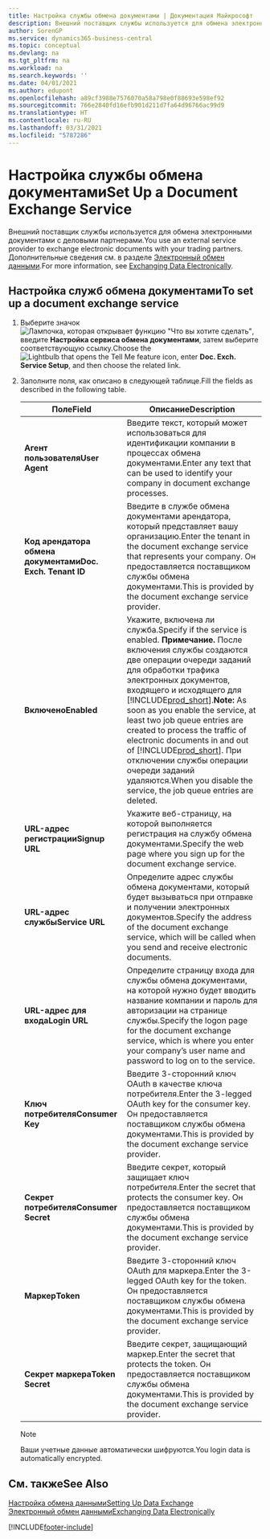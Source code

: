 ```yaml
---
title: Настройка службы обмена документами | Документация Майкрософт
description: Внешний поставщик службы используется для обмена электронными документами с деловыми партнерами.
author: SorenGP
ms.service: dynamics365-business-central
ms.topic: conceptual
ms.devlang: na
ms.tgt_pltfrm: na
ms.workload: na
ms.search.keywords: ''
ms.date: 04/01/2021
ms.author: edupont
ms.openlocfilehash: a89cf3988e7576070a58a798e0f88693e598ef92
ms.sourcegitcommit: 766e2840fd16efb901d211d7fa64d96766ac99d9
ms.translationtype: HT
ms.contentlocale: ru-RU
ms.lasthandoff: 03/31/2021
ms.locfileid: "5787286"
---
```

# <a name="set-up-a-document-exchange-service"></a><span data-ttu-id="66ac9-103">Настройка службы обмена документами</span><span class="sxs-lookup"><span data-stu-id="66ac9-103">Set Up a Document Exchange Service</span></span>
<span data-ttu-id="66ac9-104">Внешний поставщик службы используется для обмена электронными документами с деловыми партнерами.</span><span class="sxs-lookup"><span data-stu-id="66ac9-104">You use an external service provider to exchange electronic documents with your trading partners.</span></span> <span data-ttu-id="66ac9-105">Дополнительные сведения см. в разделе [Электронный обмен данными](across-data-exchange.md).</span><span class="sxs-lookup"><span data-stu-id="66ac9-105">For more information, see [Exchanging Data Electronically](across-data-exchange.md).</span></span>  

## <a name="to-set-up-a-document-exchange-service"></a><span data-ttu-id="66ac9-106">Настройка служб обмена документами</span><span class="sxs-lookup"><span data-stu-id="66ac9-106">To set up a document exchange service</span></span>  
1. <span data-ttu-id="66ac9-107">Выберите значок ![Лампочка, которая открывает функцию "Что вы хотите сделать"](media/ui-search/search_small.png "Что вы хотите сделать"), введите **Настройка сервиса обмена документами**, затем выберите соответствующую ссылку.</span><span class="sxs-lookup"><span data-stu-id="66ac9-107">Choose the ![Lightbulb that opens the Tell Me feature](media/ui-search/search_small.png "Tell me what you want to do") icon, enter **Doc. Exch. Service Setup**, and then choose the related link.</span></span>  
2. <span data-ttu-id="66ac9-108">Заполните поля, как описано в следующей таблице.</span><span class="sxs-lookup"><span data-stu-id="66ac9-108">Fill the fields as described in the following table.</span></span>  

    |<span data-ttu-id="66ac9-109">Поле</span><span class="sxs-lookup"><span data-stu-id="66ac9-109">Field</span></span>|<span data-ttu-id="66ac9-110">Описание</span><span class="sxs-lookup"><span data-stu-id="66ac9-110">Description</span></span>|  
    |---------------------------------|---------------------------------------|  
    |<span data-ttu-id="66ac9-111">**Агент пользователя**</span><span class="sxs-lookup"><span data-stu-id="66ac9-111">**User Agent**</span></span>|<span data-ttu-id="66ac9-112">Введите текст, который может использоваться для идентификации компании в процессах обмена документами.</span><span class="sxs-lookup"><span data-stu-id="66ac9-112">Enter any text that can be used to identify your company in document exchange processes.</span></span>|  
    |<span data-ttu-id="66ac9-113">**Код арендатора обмена документами**</span><span class="sxs-lookup"><span data-stu-id="66ac9-113">**Doc. Exch. Tenant ID**</span></span>|<span data-ttu-id="66ac9-114">Введите в службе обмена документами арендатора, который представляет вашу организацию.</span><span class="sxs-lookup"><span data-stu-id="66ac9-114">Enter the tenant in the document exchange service that represents your company.</span></span> <span data-ttu-id="66ac9-115">Он предоставляется поставщиком службы обмена документами.</span><span class="sxs-lookup"><span data-stu-id="66ac9-115">This is provided by the document exchange service provider.</span></span>|  
    |<span data-ttu-id="66ac9-116">**Включено**</span><span class="sxs-lookup"><span data-stu-id="66ac9-116">**Enabled**</span></span>|<span data-ttu-id="66ac9-117">Укажите, включена ли служба.</span><span class="sxs-lookup"><span data-stu-id="66ac9-117">Specify if the service is enabled.</span></span> <span data-ttu-id="66ac9-118">**Примечание.** После включения службы создаются две операции очереди заданий для обработки трафика электронных документов, входящего и исходящего для [!INCLUDE[prod_short](includes/prod_short.md)].</span><span class="sxs-lookup"><span data-stu-id="66ac9-118">**Note:**  As soon as you enable the service, at least two job queue entries are created to process the traffic of electronic documents in and out of [!INCLUDE[prod_short](includes/prod_short.md)].</span></span> <span data-ttu-id="66ac9-119">При отключении службы операции очереди заданий удаляются.</span><span class="sxs-lookup"><span data-stu-id="66ac9-119">When you disable the service, the job queue entries are deleted.</span></span>|  
    |<span data-ttu-id="66ac9-120">**URL-адрес регистрации**</span><span class="sxs-lookup"><span data-stu-id="66ac9-120">**Signup URL**</span></span>|<span data-ttu-id="66ac9-121">Укажите веб-страницу, на которой выполняется регистрация на службу обмена документами.</span><span class="sxs-lookup"><span data-stu-id="66ac9-121">Specify the web page where you sign up for the document exchange service.</span></span>|  
    |<span data-ttu-id="66ac9-122">**URL-адрес службы**</span><span class="sxs-lookup"><span data-stu-id="66ac9-122">**Service URL**</span></span>|<span data-ttu-id="66ac9-123">Определите адрес службы обмена документами, который будет вызываться при отправке и получении электронных документов.</span><span class="sxs-lookup"><span data-stu-id="66ac9-123">Specify the address of the document exchange service, which will be called when you send and receive electronic documents.</span></span>|  
    |<span data-ttu-id="66ac9-124">**URL-адрес для входа**</span><span class="sxs-lookup"><span data-stu-id="66ac9-124">**Login URL**</span></span>|<span data-ttu-id="66ac9-125">Определите страницу входа для службы обмена документами, на которой нужно будет вводить название компании и пароль для авторизации на странице службы.</span><span class="sxs-lookup"><span data-stu-id="66ac9-125">Specify the logon page for the document exchange service, which is where you enter your company’s user name and password to log on to the service.</span></span>|  
    |<span data-ttu-id="66ac9-126">**Ключ потребителя**</span><span class="sxs-lookup"><span data-stu-id="66ac9-126">**Consumer Key**</span></span>|<span data-ttu-id="66ac9-127">Введите 3-сторонний ключ OAuth в качестве ключа потребителя.</span><span class="sxs-lookup"><span data-stu-id="66ac9-127">Enter the 3-legged OAuth key for the consumer key.</span></span> <span data-ttu-id="66ac9-128">Он предоставляется поставщиком службы обмена документами.</span><span class="sxs-lookup"><span data-stu-id="66ac9-128">This is provided by the document exchange service provider.</span></span>|  
    |<span data-ttu-id="66ac9-129">**Секрет потребителя**</span><span class="sxs-lookup"><span data-stu-id="66ac9-129">**Consumer Secret**</span></span>|<span data-ttu-id="66ac9-130">Введите секрет, который защищает ключ потребителя.</span><span class="sxs-lookup"><span data-stu-id="66ac9-130">Enter the secret that protects the consumer key.</span></span> <span data-ttu-id="66ac9-131">Он предоставляется поставщиком службы обмена документами.</span><span class="sxs-lookup"><span data-stu-id="66ac9-131">This is provided by the document exchange service provider.</span></span>|  
    |<span data-ttu-id="66ac9-132">**Маркер**</span><span class="sxs-lookup"><span data-stu-id="66ac9-132">**Token**</span></span>|<span data-ttu-id="66ac9-133">Введите 3-сторонний ключ OAuth для маркера.</span><span class="sxs-lookup"><span data-stu-id="66ac9-133">Enter the 3-legged OAuth key for the token.</span></span> <span data-ttu-id="66ac9-134">Он предоставляется поставщиком службы обмена документами.</span><span class="sxs-lookup"><span data-stu-id="66ac9-134">This is provided by the document exchange service provider.</span></span>|  
    |<span data-ttu-id="66ac9-135">**Секрет маркера**</span><span class="sxs-lookup"><span data-stu-id="66ac9-135">**Token Secret**</span></span>|<span data-ttu-id="66ac9-136">Введите секрет, защищающий маркер.</span><span class="sxs-lookup"><span data-stu-id="66ac9-136">Enter the secret that protects the token.</span></span> <span data-ttu-id="66ac9-137">Он предоставляется поставщиком службы обмена документами.</span><span class="sxs-lookup"><span data-stu-id="66ac9-137">This is provided by the document exchange service provider.</span></span>|  

    > [!NOTE]  
    > <span data-ttu-id="66ac9-138">Ваши учетные данные автоматически шифруются.</span><span class="sxs-lookup"><span data-stu-id="66ac9-138">You login data is automatically encrypted.</span></span>

## <a name="see-also"></a><span data-ttu-id="66ac9-139">См. также</span><span class="sxs-lookup"><span data-stu-id="66ac9-139">See Also</span></span>  
[<span data-ttu-id="66ac9-140">Настройка обмена данными</span><span class="sxs-lookup"><span data-stu-id="66ac9-140">Setting Up Data Exchange</span></span>](across-set-up-data-exchange.md)  
[<span data-ttu-id="66ac9-141">Электронный обмен данными</span><span class="sxs-lookup"><span data-stu-id="66ac9-141">Exchanging Data Electronically</span></span>](across-data-exchange.md)


[!INCLUDE[footer-include](includes/footer-banner.md)]